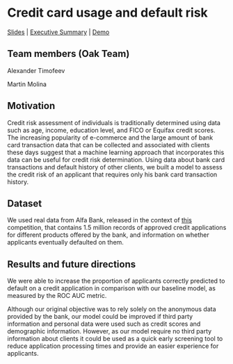 # Credit card usage and default risk
[Slides](https://docs.google.com/presentation/d/1LXup8CaDlZFC_feaj2BzeHCIj5Nevm75pVJNJSUXTYo) |
[Executive Summary](https://docs.google.com/document/d/1OH3KMq_FwH_pfcZN56qx6OIA_jXwMwQan2YcQj9x-A0/) |
[Demo](https://huggingface.co/spaces/alex42t/CreditScore)
## Team members (Oak Team)
Alexander Timofeev

Martin Molina

## Motivation
Credit risk assessment of individuals is traditionally determined using data such as age, income, education level, and FICO or Equifax credit scores. The increasing popularity of e-commerce and the large amount of bank card transaction data that can be collected and associated with clients these days suggest that a machine learning approach that incorporates this data can be useful for credit risk determination. Using data about bank card transactions and default history of other clients, we built a model to assess the credit risk of an applicant that requires only his bank card transaction history. 

## Dataset
We used real data from Alfa Bank, released in the context of [this](https://ods.ai/competitions/dl-fintech-card-transactions) competition, that contains 1.5 million records of approved credit applications for different products offered by the bank, and information on whether applicants eventually defaulted on them.

## Results and future directions
We were able to increase the proportion of applicants correctly predicted to default on a credit application in comparison with our baseline model, as measured by the ROC AUC metric.

Although our original objective was to rely solely on the anonymous data provided by the bank, our model could be improved if third party information and personal data were used such as credit scores and demographic information. However, as our model require no third party information about clients it could be used as a quick early screening tool to reduce application processing times and provide an easier experience for applicants.

